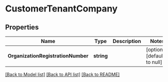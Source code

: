 # CustomerTenantCompany

## Properties
Name | Type | Description | Notes
------------ | ------------- | ------------- | -------------
**OrganizationRegistrationNumber** | **string** |  | [optional] [default to null]

[[Back to Model list]](../README.md#documentation-for-models) [[Back to API list]](../README.md#documentation-for-api-endpoints) [[Back to README]](../README.md)

